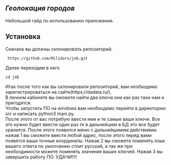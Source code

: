 ***Геолокация городов***
-------------------------
Небольшой гайд по использованию приложения.
## Установка
Сначала вы должны _склонировать_ репозиторий.
<pre class="notranslate">
<code> https://github.com/Milidors/job.git</code>
</pre>
Далее переходим в него 
<pre class="notranslate">
<code>cd job</code>
</pre>
<div>Итак после того как вы склонировали репозиторий, вам необходимо зарегистрироваться на сайте(https://dadata.ru/).</div>
В личном кабинете вы сможете найти два ключа они как раз таки нам и пригодятся.
<div>Чтобы запустить ПО на windows вам необходимо перейти в директорию src и написать python3 main.py.</div>
После этого от вас потребую ввести имя и те самые ваши ключи.
Все это нужно будет ввести один раз тк в дальнейшем в БД это все будет хранится. 
После этого появится меню с дальнейшимим действиями. 
нажав 1 вы сможете ввести любой адрес, после этого перед вами появятся ваши точные координаты. 
Нажав 2 вы сможете поменять язык вашего ответа по умолчанию стоит русский, а так же при необходимости можете поменять значения ваших ключей. 
Нажав 3 вы завершить работу ПО.
УДАЧИ!!!!
